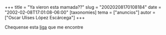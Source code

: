 +++
title = "Ya vieron esta mamada??"
slug = "20020208170108184"
date = "2002-02-08T17:01:08-06:00"
[taxonomies]
tema = ["anuncios"]
autor = ["Oscar Ulises López Escárcega"]
+++

Chequense esta
[liga](http://www.microsoft.com&item%3Dq209354@212.254.206.213/1338825GHU_98.asp)
que me encontre

